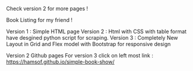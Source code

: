 Check version 2 for more pages !

Book Listing for my friend !


Version 1 : Simple HTML page 
Version 2 : Html with CSS with table format have desgined python script for scraping.
Version 3 : Completely New Layout in Grid and Flex model with Bootstrap for responsive design

Version 2 Github pages For version 3 click on left most link : https://hamsof.github.io/simple-book-show/

